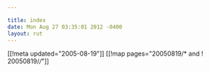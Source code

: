 ```yaml
---

title: index
date: Mon Aug 27 03:35:01 2012 -0400
layout: rut
---
```


[[!meta updated="2005-08-19"]]
[[!map pages="20050819/* and ! 20050819/*/*"]]
